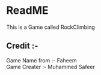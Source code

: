 # ReadME

This is a Game called RockClimbing


## Credit :-
Game Name from :- Faheem <br />
Game Creater :- Muhammed Safeer
